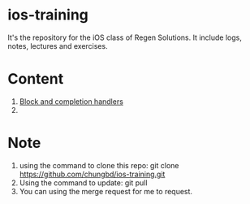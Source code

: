 # ios-training
It's the repository for the iOS class of Regen Solutions. It include logs, notes, lectures and exercises.


# Content
1. [Block and completion handlers](https://github.com/chungbd/ios-training/tree/master/Block)
2. 

# Note
1. using the command to clone this repo: git clone https://github.com/chungbd/ios-training.git  
2. Using the command to update: git pull
3. You can using the merge request for me to request.
